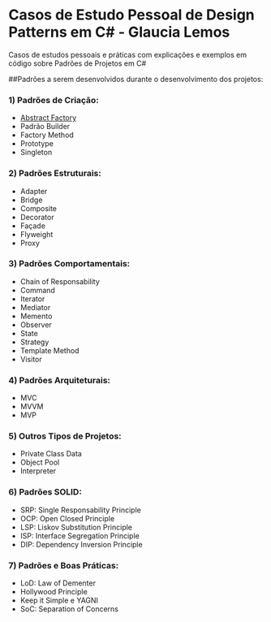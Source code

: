 # Casos de Estudo Pessoal de Design Patterns em C# - Glaucia Lemos

Casos de estudos pessoais e práticas com explicações e exemplos em código sobre Padrões de Projetos em C#

##Padrões a serem desenvolvidos durante o desenvolvimento dos projetos:

### 1) Padrões de Criação: ###

- [Abstract Factory](https://code4coders.wordpress.com/2016/04/29/principios-de-design-patterns-em-c-abstract-factory/)
- Padrão Builder
- Factory Method
- Prototype
- Singleton

### 2) Padrões Estruturais: ###

- Adapter
- Bridge
- Composite
- Decorator
- Façade
- Flyweight
- Proxy

### 3) Padrões Comportamentais: ###

- Chain of Responsability
- Command
- Iterator
- Mediator
- Memento
- Observer
- State
- Strategy
- Template Method
- Visitor

### 4) Padrões Arquiteturais: ###

- MVC
- MVVM
- MVP

### 5) Outros Tipos de Projetos: ###

- Private Class Data
- Object Pool 
- Interpreter

### 6) Padrões SOLID: ###

- SRP: Single Responsability Principle
- OCP: Open Closed Principle
- LSP: Liskov Substitution Principle
- ISP: Interface Segregation Principle
- DIP: Dependency Inversion Principle

### 7) Padrões e Boas Práticas: ###

- LoD: Law of Dementer
- Hollywood Principle
- Keep it Simple e YAGNI
- SoC: Separation of Concerns


